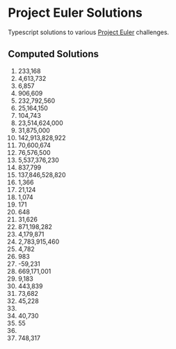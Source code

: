 # Project Euler Solutions

Typescript solutions to various [Project Euler](https://projecteuler.net/about) challenges.

## Computed Solutions

001. 233,168
002. 4,613,732
003. 6,857
004. 906,609
005. 232,792,560
006. 25,164,150
007. 104,743
008. 23,514,624,000
009. 31,875,000
010. 142,913,828,922
011. 70,600,674
012. 76,576,500
013. 5,537,376,230
014. 837,799
015. 137,846,528,820
016. 1,366
017. 21,124
018. 1,074
019. 171
020. 648
021. 31,626
022. 871,198,282
023. 4,179,871
024. 2,783,915,460
025. 4,782
026. 983
027. -59,231
028. 669,171,001
029. 9,183
030. 443,839
031. 73,682
032. 45,228
033. 
034. 40,730
035. 55
036. 
037. 748,317